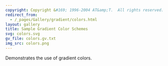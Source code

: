 ```yaml
---
copyright: Copyright &#169; 1996-2004 AT&amp;T.  All rights reserved.
redirect_from:
  - /_pages/Gallery/gradient/colors.html
layout: gallery
title: Sample Gradient Color Schemes
svg: colors.svg
gv_file: colors.gv.txt
img_src: colors.png
---
```

Demonstrates the use of gradient colors.
